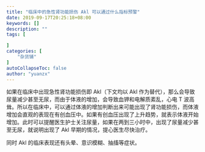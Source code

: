 ```yaml
---
title: "临床中的急性肾功能损伤 Akl 可以通过什么指标预警"
date: 2019-09-17T20:25:18+08:00
keywords: []
description: ""
tags: [

]
categories: [
    "杂货铺"
]
autoCollapseToc: false
author: "yuanzx"
---
```


如果在临床中出现急性肾功能损伤即 Akl（下文均以 Akl 作为替代），那么会导致尿量减少甚至无尿，而由于体液的增加，会导致血钾和电解质紊乱，心电 T 波高耸。所以在临床中，可以通过体液的增加判断出来可能出现了肾功能损伤，而体液增加会直观的表现在有创血压中。如果有创血压出现了上升趋势，就表示体液开始增加。此时可以提醒医生护士关注尿量，如果在两到三小时中，出现了尿量减少甚至无尿，就说明出现了 Akl 早期的情况，提心医生尽快治疗。

同时 Akl 的临床表现还有头晕、意识模糊、抽搐等症状。